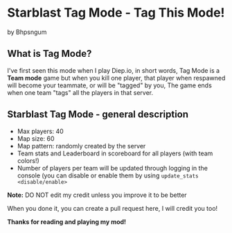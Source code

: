 # Starblast Tag Mode - Tag This Mode!
by Bhpsngum

## What is Tag Mode?

I've first seen this mode when I play Diep.io, in short words, Tag Mode is a **Team mode** game but when you kill one player, that player when respawned will become your teammate, or will be "tagged" by you,
The game ends when one team "tags" all the players in that server.

## Starblast Tag Mode - general description

* Max players: 40
* Map size: 60
* Map pattern: randomly created by the server
* Team stats and Leaderboard in scoreboard for all players (with team colors!)
* Number of players per team will be updated through logging in the console (you can disable or enable them by using `update_stats <disable/enable>`

**Note:** DO NOT edit my credit unless you improve it to be better

When you done it, you can create a pull request here, I will credit you too!

**Thanks for reading and playing my mod!**
